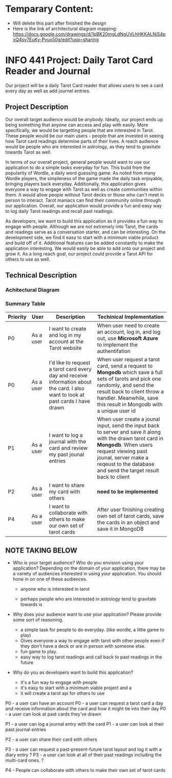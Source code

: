 # Temparary Content:
- Will delete this part after finished the design
- Here is the link of architectural diagram mapping: https://docs.google.com/drawings/d/1pBK20mgLdNgUVLhHKKALNiS4pxQ4sv7EuKy-Pyux50g/edit?usp=sharing
  
<h1>INFO 441 Project: Daily Tarot Card Reader and Journal</h1>

<p>Our project will be a daily Tarot Card reader that allows users to see a card every day as well as add journel entries.</p>

<h2>Project Description</h2>
<p>Our overall target audience would be anybody. Ideally, our project ends up being something that anyone can access and play with easily. More specifically, we would be targetting people that are interested in Tarot. These people would be our main users - people that are invested in seeing how Tarot card readings determine parts of their lives. A reach audience would be people who are interested in astrology, as they tend to gravitate towards Tarot as well.</p>

<p>In terms of our overall project, general people would want to use our application to do a simple tasks everyday for fun. This build from the popularity of Wordle, a daily word guessing game. As noted from many Wordle players, the simpleness of the game made the daily task enjoyable, bringing players back everyday. Additionally, this application gives everyone a way to engage with Tarot as well as create communities within them. It would allow people without Tarot decks or those who can't meet in person to interact. Tarot maniacs can find their community online through our application. Overall, our application would provide a fun and easy way to log daily Tarot readings and recall past readings.</p>

<p>As developers, we want to build this application as it provides a fun way to engage with people. Although we are not extremely into Tarot, the cards and readings serve as a conversation starter, and can be interesting. On the development side, we find it easy to start with a minimum viable product and build off of it. Additional features can be added constantly to make the application interesting. We would easily be able to add onto our project and grow it. As a long reach goal, our project could provide a Tarot API for others to use as well. </p>


<h2>Technical Description</h2>

### Achitectural Diagram
### Summary Table

| Priority | User | Description | Techinical Implementation |
|----------|------|-------------|---------------------------|
|P0| As a user | I want to create and log in my account at the Tarot website| When user need to create an account, log in, and log out, use **Microsoft Azure** to implement the authentifation|
|P0| As a user|I'd like to request a tarot card every day and receive information about the card. I also want to look at past cards I have drawn | When user request a tarot card, send a request to **Mongodb** which save a full sets of tarots and pick one randomly, and send the result back to client throw a handler. Meanwhile, save this result in Mongodb with a unique user id |
P1| As a user | I want to log a journal with the card and review my past jounal entries | When user create a jounal input, send the input back to server and save it along with the drawn tarot card in **Mongodb**. When users request viewing past jounal, server make a reqeust to the database and send the target result back to client |
P2 | As a user | I want to share my card with others | **need to be implemented** |
P4| As a user | I want to collaborate with others to make our own set of tarot cards | After user finishing creating own set of tarot cards, save the cards in an object and save it in MongoDB |




<h2>NOTE TAKING BELOW</h2>

- Who is your target audience?  Who do you envision using your application? Depending on the domain of your application, there may be a variety of audiences interested in using your application.  You should hone in on one of these audiences.
  - anyone who is interested in tarot

  - perhaps people who are interested in astrology tend to gravitate towards is



- Why does your audience want to use your application? Please provide some sort of reasoning.
  - a simple task for people to do everyday. (like wordle, a little game to play)
  - Gives everyone a way to engage with tarot with other people even if they don't have a deck or are in person with someone else.
  - fun game to play.
  - easy way to log tarot readings and call back to past readings in the future



- Why do you as developers want to build this application?
  - it's a fun way to engage with people
  - it's easy to start with a minimum viable project and a
  - it will create a tarot api for others to use


P0 - a user can have an account
P0 - a user can request a tarot card a day and receive information about the card and how it might tie into their day
P0 - a user can look at past cards they've drawn 

P1 - a user can log a journal entry with the card
P1 - a user can look at their past journal entries

P2 - a user can share their card with others

P3 - a user can request a past-present-future tarot layout and log it with a diary entry ?
P3 - a user can look at all of their past readings including the multi-card ones. ? 

P4 - People can collaborate with others to make their own set of tarot cards

